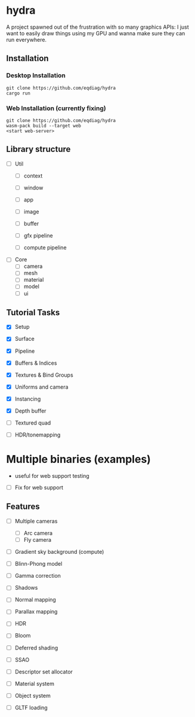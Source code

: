 # hydra

A project spawned out of the frustration with so many graphics APIs: I just want to easily draw things 
using my GPU and wanna make sure they can run everywhere.

## Installation


### Desktop Installation
```
git clone https://github.com/eqdiag/hydra
cargo run
```

### Web Installation (currently fixing)
```
git clone https://github.com/eqdiag/hydra
wasm-pack build --target web
<start web-server>
```

## Library structure
- [ ] Util
    - [ ] context
    - [ ] window
    - [ ] app
    
    - [ ] image
    - [ ] buffer
    - [ ] gfx pipeline
    - [ ] compute pipeline

- [ ] Core
    - [ ] camera
    - [ ] mesh
    - [ ] material
    - [ ] model
    - [ ] ui

## Tutorial Tasks 
- [x] Setup
- [x] Surface
- [x] Pipeline

- [x] Buffers & Indices
- [x] Textures & Bind Groups
- [x] Uniforms and camera
- [x] Instancing

- [x] Depth buffer
- [ ] Textured quad
- [ ] HDR/tonemapping


# Multiple binaries (examples)
- useful for web support testing 
- [ ] Fix for web support


## Features
- [ ] Multiple cameras
    - [ ] Arc camera
    - [ ] Fly camera
- [ ] Gradient sky background (compute)
- [ ] Blinn-Phong model
- [ ] Gamma correction
- [ ] Shadows
- [ ] Normal mapping
- [ ] Parallax mapping
- [ ] HDR
- [ ] Bloom
- [ ] Deferred shading
- [ ] SSAO
- [ ] Descriptor set allocator
- [ ] Material system
- [ ] Object system
- [ ] GLTF loading





